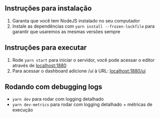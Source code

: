 ## Instruções para instalação

1. Garanta que você tem NodeJS instalado no seu computador
2. Instale as dependências com `yarn install --frozen-lockfile` para garantir que usaremos as mesmas versões sempre

## Instruções para executar

1. Rode `yarn start` para iniciar o servidor, você pode acessar o editor através de [localhost:1880](http://localhost:1880)
2. Para acessar o dashboard adicione /ui à URL: [localhost:1880/ui](http://localhost:1880/ui)

## Rodando com debugging logs

- `yarn dev` para rodar com logging detalhado
- `yarn dev-metrics` para rodar com logging detalhado + métricas de execução